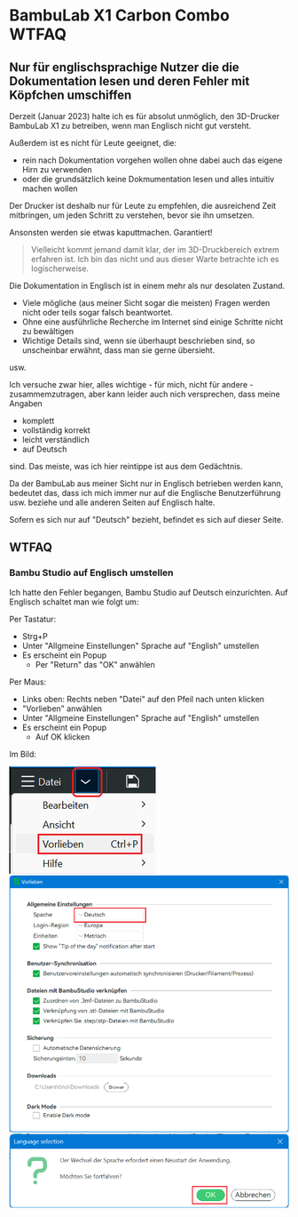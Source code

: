 # BambuLab X1 Carbon Combo WTFAQ

## Nur für englischsprachige Nutzer die die Dokumentation lesen und deren Fehler mit Köpfchen umschiffen

Derzeit (Januar 2023) halte ich es für absolut unmöglich, den 3D-Drucker BambuLab X1 zu betreiben, wenn man Englisch nicht gut versteht.

Außerdem ist es nicht für Leute geeignet, die:

- rein nach Dokumentation vorgehen wollen ohne dabei auch das eigene Hirn zu verwenden
- oder die grundsätzlich keine Dokmumentation lesen und alles intuitiv machen wollen

Der Drucker ist deshalb nur für Leute zu empfehlen, die ausreichend Zeit mitbringen, um jeden Schritt zu verstehen, bevor sie ihn umsetzen.

Ansonsten werden sie etwas kaputtmachen.  Garantiert!

> Vielleicht kommt jemand damit klar, der im 3D-Druckbereich extrem erfahren ist.
> Ich bin das nicht und aus dieser Warte betrachte ich es logischerweise.

Die Dokumentation in Englisch ist in einem mehr als nur desolaten Zustand.

- Viele mögliche (aus meiner Sicht sogar die meisten) Fragen werden nicht oder teils sogar falsch beantwortet.
- Ohne eine ausführliche Recherche im Internet sind einige Schritte nicht zu bewältigen
- Wichtige Details sind, wenn sie überhaupt beschrieben sind, so unscheinbar erwähnt, dass man sie gerne übersieht.

usw.

Ich versuche zwar hier, alles wichtige - für mich, nicht für andere - zusammemzutragen,
aber kann leider auch nich versprechen, dass meine Angaben

- komplett
- vollständig korrekt
- leicht verständlich
- auf Deutsch

sind.  Das meiste, was ich hier reintippe ist aus dem Gedächtnis.

Da der BambuLab aus meiner Sicht nur in Englisch betrieben werden kann,
bedeutet das, dass ich mich immer nur auf die Englische Benutzerführung usw. beziehe
und alle anderen Seiten auf Englisch halte.

Sofern es sich nur auf "Deutsch" bezieht, befindet es sich auf dieser Seite.

## WTFAQ

### Bambu Studio auf Englisch umstellen

Ich hatte den Fehler begangen, Bambu Studio auf Deutsch einzurichten.  Auf Englisch schaltet man wie folgt um:

Per Tastatur:

- Strg+P
- Unter "Allgmeine Einstellungen" Sprache auf "English" umstellen
- Es erscheint ein Popup
  - Per "Return" das "OK" anwählen

Per Maus:

- Links oben: Rechts neben "Datei" auf den Pfeil nach unten klicken
- "Vorlieben" anwählen
- Unter "Allgmeine Einstellungen" Sprache auf "English" umstellen
- Es erscheint ein Popup
  - Auf OK klicken

Im Bild:

![Vorlieben](img/bambu-studio-deutsch-1.png)
![Englisch](img/bambu-studio-deutsch-2.png)
![Bestägigen](img/bambu-studio-deutsch-3.png)
